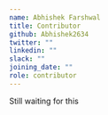 ```yaml
---
name: Abhishek Farshwal
title: Contributor
github: Abhishek2634
twitter: ""
linkedin: ""
slack: ""
joining_date: ""
role: contributor
---
```


Still waiting for this
